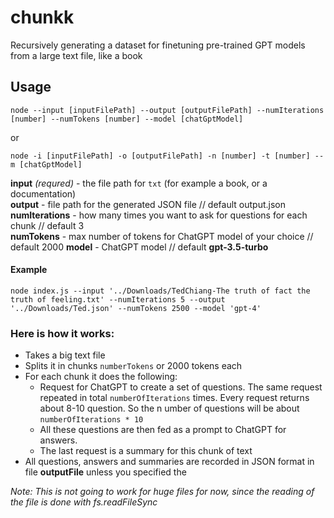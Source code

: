 # chunkk
Recursively generating a dataset for finetuning pre-trained GPT models from a large text file, like a book

## Usage
```
node --input [inputFilePath] --output [outputFilePath] --numIterations [number] --numTokens [number] --model [chatGptModel]
```
or
```
node -i [inputFilePath] -o [outputFilePath] -n [number] -t [number] --m [chatGptModel]
```
**input** _(requred)_ - the file path for `txt` (for example a book, or a documentation)  
**output** - file path for the generated JSON file // default output.json  
**numIterations** - how many times you want to ask for questions for each chunk // default 3  
**numTokens** - max number of tokens for ChatGPT model of your choice // default 2000
**model** - ChatGPT model // default **gpt-3.5-turbo**

#### Example
```
node index.js --input '../Downloads/TedChiang-The truth of fact the truth of feeling.txt' --numIterations 5 --output '../Downloads/Ted.json' --numTokens 2500 --model 'gpt-4'
```

### Here is how it works:
- Takes a big text file
- Splits it in chunks `numberTokens` or 2000 tokens each
- For each chunk it does the following: 
   - Request for ChatGPT to create a set of questions. The same request repeated in total `numberOfIterations` times. Every request returns about 8-10 question. So the n umber of questions will be about `numberOfIterations * 10`
   - All these questions are then fed as a prompt to ChatGPT for answers.
   - The last request is a summary for this chunk of text
- All questions, answers and summaries are recorded in JSON format in file **outputFile** unless you specified the


_Note: This is not going to work for huge files for now, since the reading of the file is done with fs.readFileSync_



